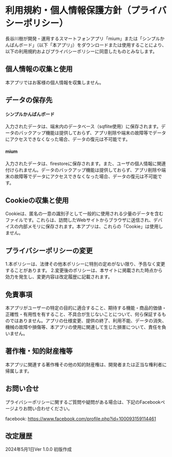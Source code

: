 # 利用規約・個人情報保護方針（プライバシーポリシー）

長谷川樹が開発・運用するスマートフォンアプリ「mium」または「シンプルかんばんボード」（以下「本アプリ」）をダウンロードまたは使用することにより、以下の利用規約およびプライバシーポリシーに同意したものとみなします。

## 個人情報の収集と使用

本アプリではお客様の個人情報を収集しません。

## データの保存先

#### シンプルかんばんボード

入力されたデータは、端末内のデータベース（sqflite使用）に保存されます。データのバックアップ機能は提供しておらず、アプリ削除や端末の故障等でデータにアクセスできなくなった場合、データの復元は不可能です。

#### mium

入力されたデータは、firestoreに保存されます。また、ユーザの個人情報に関連付けられません。データのバックアップ機能は提供しておらず、アプリ削除や端末の故障等でデータにアクセスできなくなった場合、データの復元は不可能です。

## Cookieの収集と使用

Cookieは、匿名の一意の識別子として一般的に使用される少量のデータを含むファイルです。これらは、訪問したWebサイトからブラウザに送信され、デバイスの内部メモリに保存されます。本アプリは、これらの「Cookie」は使用しません。

## プライバシーポリシーの変更

1.本ポリシーは、法律その他本ポリシーに特別の定めがない限り、予告なく変更することがあります。
2.変更後のポリシーは、本サイトに掲載された時点から効力を発生し、変更内容は改定履歴に記載されます。

## 免責事項

本アプリがユーザーの特定の目的に適合すること、期待する機能・商品的価値・正確性・有用性を有すること、不具合が生じないことについて、何ら保証するものではありません。アプリの仕様変更、提供の終了、利用不能、データの消失、機械の故障や損傷等、本アプリの使用に関連して生じた損害について、責任を負いません。

## 著作権・知的財産権等

本アプリに関連する著作権その他の知的財産権は、開発者または正当な権利者に帰属します。

## お問い合せ

プライバシーポリシーに関するご質問や疑問がある場合は、下記のFacebookページよりお問い合わせください。

facebook: https://www.facebook.com/profile.php?id=100093159114461

## 改定履歴

2024年5月1日Ver 1.0.0 初版作成
